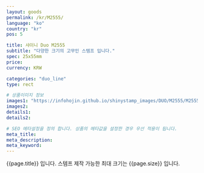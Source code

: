 ```yaml
---
layout: goods
permalink: /kr/M2555/
language: "ko"
country: "kr"
pos: 5

title: 샤이니 Duo M2555
subtitle: "다양한 크기의 고무인 스템프 입니다."
spec: 25x55mm
price:
currency: KRW

categories: "duo_line"
type: rect

# 상품이미지 정보
images1: "https://infohojin.github.io/shinystamp_images/DUO/M2555/M2555_1.jpg"
images2:
details1:
details2:    

# SEO 메타설정을 정의 합니다. 상품의 메타값을 설정한 경우 우선 적용이 됩니다.
meta_title: 
meta_description:
meta_keyword:
---
```


{{page.title}} 입니다. 스템프 제작 가능한 최대 크기는 {{page.size}} 입니다.